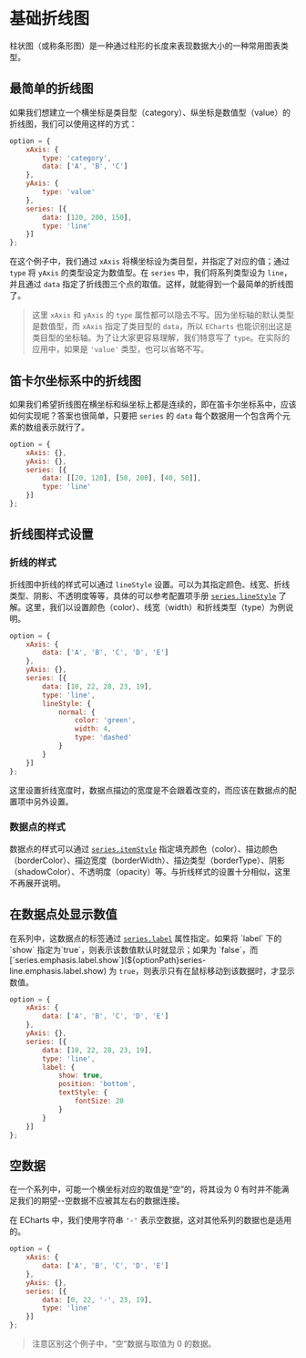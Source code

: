 # 基础折线图

柱状图（或称条形图）是一种通过柱形的长度来表现数据大小的一种常用图表类型。

## 最简单的折线图

如果我们想建立一个横坐标是类目型（category）、纵坐标是数值型（value）的折线图，我们可以使用这样的方式：

<!-- embed -->
```js
option = {
    xAxis: {
        type: 'category',
        data: ['A', 'B', 'C']
    },
    yAxis: {
        type: 'value'
    },
    series: [{
        data: [120, 200, 150],
        type: 'line'
    }]
};
```

在这个例子中，我们通过 `xAxis` 将横坐标设为类目型，并指定了对应的值；通过 `type` 将 `yAxis` 的类型设定为数值型。在 `series` 中，我们将系列类型设为 `line`，并且通过 `data` 指定了折线图三个点的取值。这样，就能得到一个最简单的折线图了。

> 这里 `xAxis` 和 `yAxis` 的 `type` 属性都可以隐去不写。因为坐标轴的默认类型是数值型，而 `xAxis` 指定了类目型的 `data`，所以 `ECharts` 也能识别出这是类目型的坐标轴。为了让大家更容易理解，我们特意写了 `type`。在实际的应用中，如果是 `'value'` 类型，也可以省略不写。


## 笛卡尔坐标系中的折线图

如果我们希望折线图在横坐标和纵坐标上都是连续的，即在笛卡尔坐标系中，应该如何实现呢？答案也很简单，只要把 `series` 的 `data` 每个数据用一个包含两个元素的数组表示就行了。

<!-- embed -->
```js
option = {
    xAxis: {},
    yAxis: {},
    series: [{
        data: [[20, 120], [50, 200], [40, 50]],
        type: 'line'
    }]
};
```


## 折线图样式设置

### 折线的样式

折线图中折线的样式可以通过 `lineStyle` 设置。可以为其指定颜色、线宽、折线类型、阴影、不透明度等等，具体的可以参考配置项手册 [`series.lineStyle`](${optionPath}series-line.lineStyle) 了解。这里，我们以设置颜色（color）、线宽（width）和折线类型（type）为例说明。

<!-- embed -->
```js
option = {
    xAxis: {
        data: ['A', 'B', 'C', 'D', 'E']
    },
    yAxis: {},
    series: [{
        data: [10, 22, 28, 23, 19],
        type: 'line',
        lineStyle: {
            normal: {
                color: 'green',
                width: 4,
                type: 'dashed'
            }
        }
    }]
};
```

这里设置折线宽度时，数据点描边的宽度是不会跟着改变的，而应该在数据点的配置项中另外设置。

### 数据点的样式

数据点的样式可以通过 [`series.itemStyle`](${optionPath}series-line.itemStyle) 指定填充颜色（color）、描边颜色（borderColor）、描边宽度（borderWidth）、描边类型（borderType）、阴影（shadowColor）、不透明度（opacity）等。与折线样式的设置十分相似，这里不再展开说明。


## 在数据点处显示数值

在系列中，这数据点的标签通过 [`series.label`](${optionPath}series-line.label) 属性指定。如果将 `label` 下的 `show` 指定为`true`，则表示该数值默认时就显示；如果为 `false`，而 [`series.emphasis.label.show`](${optionPath}series-line.emphasis.label.show) 为 `true`，则表示只有在鼠标移动到该数据时，才显示数值。

<!-- embed -->
```js
option = {
    xAxis: {
        data: ['A', 'B', 'C', 'D', 'E']
    },
    yAxis: {},
    series: [{
        data: [10, 22, 28, 23, 19],
        type: 'line',
        label: {
            show: true,
            position: 'bottom',
            textStyle: {
                fontSize: 20
            }
        }
    }]
};
```


## 空数据

在一个系列中，可能一个横坐标对应的取值是“空”的，将其设为 0 有时并不能满足我们的期望--空数据不应被其左右的数据连接。

在 ECharts 中，我们使用字符串 `'-'` 表示空数据，这对其他系列的数据也是适用的。

<!-- embed -->
```js
option = {
    xAxis: {
        data: ['A', 'B', 'C', 'D', 'E']
    },
    yAxis: {},
    series: [{
        data: [0, 22, '-', 23, 19],
        type: 'line'
    }]
};
```

> 注意区别这个例子中，“空”数据与取值为 0 的数据。
